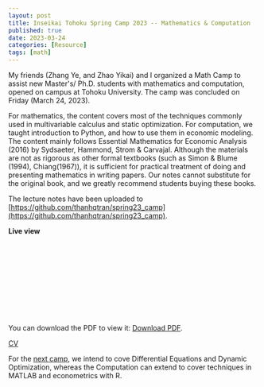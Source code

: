 ```yaml
---
layout: post
title: Inseikai Tohoku Spring Camp 2023 -- Mathematics & Computation
published: true
date: 2023-03-24
categories: [Resource]
tags: [math]
---
```


My friends (Zhang Ye, and Zhao Yikai) and I organized a Math Camp to assist new Master's/ Ph.D. students with mathematics and computation, opened on campus at Tohoku University. The camp was concluded on Friday (March 24, 2023).

For mathematics, the content covers most of the techniques commonly used in multivariable calculus and static optimization. For computation, we taught introduction to Python, and how to use them in economic modeling. The content mainly follows Essential Mathematics for Economic Analysis (2016) by Sydsaeter, Hammond, Strom & Carvajal. Although the materials are not as rigorous as other formal textbooks (such as Simon & Blume (1994), Chiang(1967)), it is sufficient for practical treatment of doing and presenting mathematics in writing papers. Our notes cannot substitute for the original book, and we greatly recommend students buying these books.

The lecture notes have been uploaded to 
[https://github.com/thanhqtran/spring23_camp](https://github.com/thanhqtran/spring23_camp).

**Live view**

<object data="https://docs.google.com/viewer?url=https://raw.githubusercontent.com/thanhqtran/tohoku_bootcamp/main/spring2023/math/main.pdf" type="application/pdf" width="700px" height="700px">
    <embed src="https://docs.google.com/viewer?url=https://raw.githubusercontent.com/thanhqtran/tohoku_bootcamp/main/spring2023/math/main.pdf">
        <p>You can download the PDF to view it: <a href="https://raw.githubusercontent.com/thanhqtran/tohoku_bootcamp/main/spring2023/math/main.pdf">Download PDF</a>.</p>
    </embed>
</object>

<a href="https://docs.google.com/viewer?url=https://raw.githubusercontent.com/thanhqtran/tohoku_bootcamp/main/spring2023/math/main.pdf">CV</a>

For the [next camp](https://github.com/thanhqtran/tohoku_bootcamp/tree/2ac0403420d8d35fdf73970df8b2cf709142a48b/summer2023), we intend to cove Differential Equations and Dynamic Optimization, whereas the Computation can extend to cover techniques in MATLAB and econometrics with R. 
